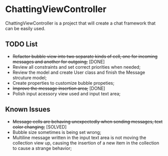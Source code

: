 # ChattingViewController
ChattingViewController is a project that will create a chat framework that can be easily used.

## TODO List

 - ~~Refactor bubble view into two separate kinds of cell, one for incoming messages and another for outgoing;~~ [DONE]
 - Review all constraints and set correct priorities when needed;
 - Review the model and create User class and finish the Message strcuture model;
 - Create properties to customize bubble propeties;
 - ~~Improve the message insertion area;~~ [DONE]
 - Polish input acessory view used and input text area;

## Known Issues

 - ~~Message cells are behaving unexpectedly when sending messages, text color changing;~~ [SOLVED]
 - Bubble size sometimes is being set wrong;
 - Multiline message written in the input text area is not moving the collection view up, causing the insertion of a new item in the collection to cause a strange behavior;
